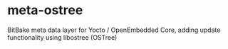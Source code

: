 # meta-ostree
BitBake meta data layer for Yocto / OpenEmbedded Core, adding update functionality using libostree (OSTree)

